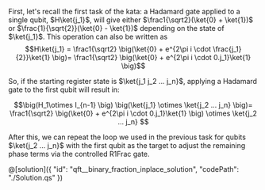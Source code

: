 First, let's recall the first task of the kata: a Hadamard gate applied to a single qubit,  $H\ket{j_1}$, will give either
$\frac1{\sqrt2}(\ket{0} + \ket{1})$ or $\frac{1}{\sqrt{2}}(\ket{0} - \ket{1})$ depending on the state of $\ket{j_1}$. This operation can also be written as
$$H\ket{j_1} = \frac1{\sqrt2} \big(\ket{0} + e^{2\pi i \cdot \frac{j_1}{2}}\ket{1} \big)= \frac1{\sqrt2} \big(\ket{0} + e^{2\pi i \cdot 0.j_1}\ket{1} \big)$$

So, if the starting register state is $\ket{j_1 j_2 ... j_n}$, applying a Hadamard gate to the first qubit will result in:

$$\big(H_1\otimes I_{n-1} \big) \big(\ket{j_1} \otimes \ket{j_2 ... j_n} \big)= \frac1{\sqrt2} \big(\ket{0} + e^{2\pi i \cdot 0.j_1}\ket{1} \big) \otimes \ket{j_2 ... j_n} $$

After this, we can repeat the loop we used in the previous task for qubits $\ket{j_2 ... j_n}$ with the first qubit as the target to adjust the remaining phase terms via the controlled $\textrm{R1Frac}$ gate.

@[solution]({
"id": "qft__binary_fraction_inplace_solution",
"codePath": "./Solution.qs"
})

